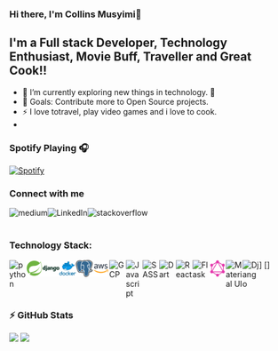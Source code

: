 ### Hi there, I'm Collins Musyimi👋

## I'm a Full stack Developer, Technology Enthusiast, Movie Buff,  Traveller and Great Cook!!

- 🌱 I’m currently exploring new things in technology. 🤣
- 🥅 Goals: Contribute more to Open Source projects.
- ⚡ I love totravel, play video games and i love to cook.
- 

### Spotify Playing 🎧

[![Spotify](https://novatorem.ereshzealous.vercel.app/api/spotify)](https://open.spotify.com/user/bc5yb6pqs4zoiykj57058n1v7)

### Connect with me 

[<img align="left" alt="medium" src="https://img.shields.io/badge/medium-%2312100E.svg?&style=for-the-badge&logo=medium&logoColor=white" />][blog]
[<img align="left" alt="LinkedIn" src="https://img.shields.io/badge/linkedin-%230077B5.svg?&style=for-the-badge&logo=linkedin&logoColor=white" />][linkedin]
[<img align="left" alt="stackoverflow" src="https://img.shields.io/badge/stack%20overflow-FE7A16?logo=stack-overflow&logoColor=white&style=for-the-badge" />][stackoverflow]

<br />
<br />

### Technology Stack:

]
[<img align="left" alt="python" width="30px" src="https://cdn.jsdelivr.net/npm/simple-icons@v3/icons/python.svg" />]
[<img align="left" alt="Flutter" width="30px" src="https://raw.githubusercontent.com/github/explore/80688e429a7d4ef2fca1e82350fe8e3517d3494d/topics/spring-boot/spring-boot.png" />][blog]
[<img align="left" alt="Django" width="30px" src="https://raw.githubusercontent.com/github/explore/80688e429a7d4ef2fca1e82350fe8e3517d3494d/topics/django/django.png" />][blog]
[<img align="left" alt="Docker" width="30px" src="https://raw.githubusercontent.com/github/explore/80688e429a7d4ef2fca1e82350fe8e3517d3494d/topics/docker/docker.png" />][blog]
[<img align="left" alt="Postgresql" width="30px" src="https://raw.githubusercontent.com/github/explore/80688e429a7d4ef2fca1e82350fe8e3517d3494d/topics/postgresql/postgresql.png" />][blog]
[<img align="left" alt="AWS" width="30px" src="https://raw.githubusercontent.com/github/explore/fbceb94436312b6dacde68d122a5b9c7d11f9524/topics/aws/aws.png" />][blog]
[<img align="left" alt="GCP" width="30px" src="https://cdn.jsdelivr.net/npm/simple-icons@v3/icons/googlecloud.svg" />][blog]
[<img align="left" alt="Javascript" width="30px" src="https://img.shields.io/badge/javascript-%23F7DF1E.svg?&style=for-the-badge&logo=javascript&logoColor=black" />][blog]
[<img align="left" alt="SASS" width="30px" src="https://img.shields.io/badge/sass%20-%23CC6699.svg?&style=for-the-badge&logo=sass&logoColor=white" />][blog]
[<img align="left" alt="Dart" width="30px" src="https://img.shields.io/badge/dart-%230175C2.svg?&style=for-the-badge&logo=dart&logoColor=white" />][blog]
[<img align="left" alt="React" width="30px" src="https://img.shields.io/badge/react%20-%2320232a.svg?&style=for-the-badge&logo=react&logoColor=%2361DAFB" />][blog]
[<img align="left" alt="Flask" width="30px" src="https://img.shields.io/badge/flask%20-%23000.svg?&style=for-the-badge&logo=flask&logoColor=white" />][blog]
[<img align="left" alt="GraphQL" width="30px" src="https://raw.githubusercontent.com/github/explore/5c058a388828bb5fde0bcafd4bc867b5bb3f26f3/topics/graphql/graphql.png" />][blog]
[<img align="left" alt="Material UI" width="30px" src="https://img.shields.io/badge/material%20ui%20-%230081CB.svg?&style=for-the-badge&logo=material-ui&logoColor=white" />][blog]
[<img align="left" alt="Django" width="30px" src="https://img.shields.io/badge/django%20-%23092E20.svg?&style=for-the-badge&logo=django&logoColor=white" />][blog]

<br />
<br />


### :zap: GitHub Stats




<p>
<!-- GitHub Stats -->
<img height="180em" src="https://github-readme-stats.vercel.app/api?username=musyimi97&show_icons=true&hide_border=true" />

<!-- Most Used Languages -->
<img height="180em" src="https://github-readme-stats.vercel.app/api/top-langs/?username=musyimi97&exclude_repo=KNN-Image-Classification&show_icons=true&hide_border=true&layout=compact&langs_count=8"/>
</p>


[blog]: https://collinsmusyimi.medium.com/
[linkedin]: https://www.linkedin.com/in/collins-musyimi-aa8074163/
[stackoverflow]: https://stackoverflow.com/users/11227110/collins-musyimi
[twitter]:https://twitter.com/CollinsArles2

